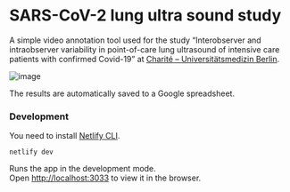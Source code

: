# SARS-CoV-2 lung ultra sound study

A simple video annotation tool used for the study “Interobserver and intraobserver variability in point-of-care lung ultrasound of intensive care patients with confirmed Covid-19” at [Charité – Universitätsmedizin Berlin](https://nephrologie-intensivmedizin.charite.de/).


![image](https://user-images.githubusercontent.com/351828/82701044-ae6e7980-9c6f-11ea-9fdd-98e1018543ba.png)

The results are automatically saved to a Google spreadsheet.

### Development

You need to install [Netlify CLI](https://docs.netlify.com/cli/get-started/).

    netlify dev

Runs the app in the development mode.<br />
Open [http://localhost:3033](http://localhost:3033) to view it in the browser.
